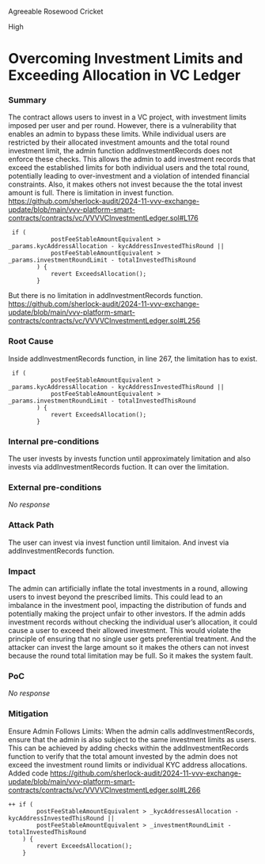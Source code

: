 Agreeable Rosewood Cricket

High

# Overcoming Investment Limits and Exceeding Allocation in VC Ledger

### Summary

The contract allows users to invest in a VC project, with investment limits imposed per user and per round. However, there is a vulnerability that enables an admin to bypass these limits. While individual users are restricted by their allocated investment amounts and the total round investment limit, the admin function addInvestmentRecords does not enforce these checks. This allows the admin to add investment records that exceed the established limits for both individual users and the total round, potentially leading to over-investment and a violation of intended financial constraints.
Also, it makes others not invest because the the total invest amount is full.
There is limitation in invest function.
https://github.com/sherlock-audit/2024-11-vvv-exchange-update/blob/main/vvv-platform-smart-contracts/contracts/vc/VVVVCInvestmentLedger.sol#L176
```solidity
 if (
            postFeeStableAmountEquivalent > _params.kycAddressAllocation - kycAddressInvestedThisRound ||
            postFeeStableAmountEquivalent > _params.investmentRoundLimit - totalInvestedThisRound
        ) {
            revert ExceedsAllocation();
        }
```
But there is no limitation in addInvestmentRecords function.
https://github.com/sherlock-audit/2024-11-vvv-exchange-update/blob/main/vvv-platform-smart-contracts/contracts/vc/VVVVCInvestmentLedger.sol#L256

### Root Cause

Inside addInvestmentRecords function, in line 267, the limitation has to exist.
```solidity
 if (
            postFeeStableAmountEquivalent > _params.kycAddressAllocation - kycAddressInvestedThisRound ||
            postFeeStableAmountEquivalent > _params.investmentRoundLimit - totalInvestedThisRound
        ) {
            revert ExceedsAllocation();
        }
```
### Internal pre-conditions

The user invests by invests function until approximately limitation and also invests via addInvestmentRecords fuction.
It can over the limitation.

### External pre-conditions

_No response_

### Attack Path

The user can invest via invest function until limitaion.
And invest via addInvestmentRecords function.

### Impact

The admin can artificially inflate the total investments in a round, allowing users to invest beyond the prescribed limits. This could lead to an imbalance in the investment pool, impacting the distribution of funds and potentially making the project unfair to other investors.
If the admin adds investment records without checking the individual user’s allocation, it could cause a user to exceed their allowed investment. This would violate the principle of ensuring that no single user gets preferential treatment.
And the attacker can invest the large amount so it makes the others can not invest because the round total limitation may be full.
So it makes the system fault.

### PoC

_No response_

### Mitigation

Ensure Admin Follows Limits: When the admin calls addInvestmentRecords, ensure that the admin is also subject to the same investment limits as users. This can be achieved by adding checks within the addInvestmentRecords function to verify that the total amount invested by the admin does not exceed the investment round limits or individual KYC address allocations.
Added code
https://github.com/sherlock-audit/2024-11-vvv-exchange-update/blob/main/vvv-platform-smart-contracts/contracts/vc/VVVVCInvestmentLedger.sol#L266
```solidity
++ if (
        postFeeStableAmountEquivalent > _kycAddressesAllocation - kycAddressInvestedThisRound ||
        postFeeStableAmountEquivalent > _investmentRoundLimit - totalInvestedThisRound
    ) {
        revert ExceedsAllocation();
    }
```